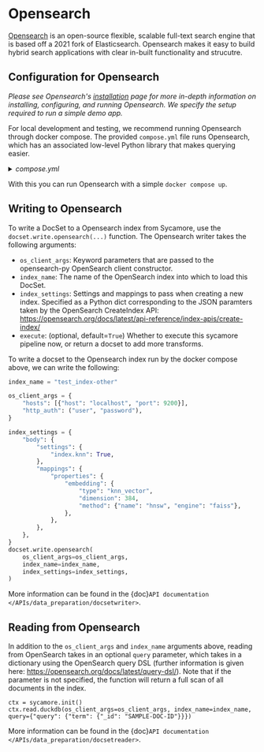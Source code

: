 # Opensearch

[Opensearch](https://opensearch.org/) is an open-source flexible, scalable full-text search engine that is based off a 2021 fork of Elasticsearch. Opensearch makes it easy to build hybrid search applications with clear in-built functionality and strucutre.

## Configuration for Opensearch

*Please see Opensearch's [installation](https://opensearch.org/docs/latest/install-and-configure/install-opensearch/index/) page for more in-depth information on installing, configuring, and running Opensearch. We specify the setup required to run a simple demo app.*

For local development and testing, we recommend running Opensearch through docker compose. The provided `compose.yml` file runs Opensearch, which has an associated low-level Python library that makes querying easier.

<details>
  <summary><i>compose.yml</i></summary>

  ```yaml
version: '3'
services:
  opensearch:
    image: opensearchproject/opensearch:2.10.0
    container_name: opensearch
    environment:
      - discovery.type=single-node
      - bootstrap.memory_lock=true # Disable JVM heap memory swapping
    ulimits:
      memlock:
        soft: -1 # Set memlock to unlimited (no soft or hard limit)
        hard: -1
    ports:
      - 9200:9200 # REST API
  ```
</details>

With this you can run Opensearch with a simple `docker compose up`.

## Writing to Opensearch

To write a DocSet to a Opensearch index from Sycamore, use the `docset.write.opensearch(...)` function. The Opensearch writer takes the following arguments:

- `os_client_args`: Keyword parameters that are passed to the opensearch-py OpenSearch client constructor.
- `index_name`: The name of the OpenSearch index into which to load this DocSet.
- `index_settings`: Settings and mappings to pass when creating a new index. Specified as a Python dict corresponding to the JSON paramters taken by the OpenSearch CreateIndex API: https://opensearch.org/docs/latest/api-reference/index-apis/create-index/
- `execute`: (optional, default=`True`) Whether to execute this sycamore pipeline now, or return a docset to add more transforms.

To write a docset to the Opensearch index run by the docker compose above, we can write the following:

```python
index_name = "test_index-other"

os_client_args = {
    "hosts": [{"host": "localhost", "port": 9200}],
    "http_auth": ("user", "password"),
}

index_settings = {
    "body": {
        "settings": {
            "index.knn": True,
        },
        "mappings": {
            "properties": {
                "embedding": {
                    "type": "knn_vector",
                    "dimension": 384,
                    "method": {"name": "hnsw", "engine": "faiss"},
                },
            },
        },
    },
}
docset.write.opensearch(
    os_client_args=os_client_args,
    index_name=index_name,
    index_settings=index_settings,
)
```
More information can be found in the {doc}`API documentation </APIs/data_preparation/docsetwriter>`.


## Reading from Opensearch

In addition to the `os_client_args` and `index_name` arguments above, reading from OpenSearch takes in an optional `query` parameter,
which takes in a dictionary using the OpenSearch query DSL (further information is given here: https://opensearch.org/docs/latest/query-dsl/).
Note that if the parameter is not specified, the function will return a full scan of all documents in the index.

```
ctx = sycamore.init()
ctx.read.duckdb(os_client_args=os_client_args, index_name=index_name, query={"query": {"term": {"_id": "SAMPLE-DOC-ID"}}})
```

More information can be found in the {doc}`API documentation </APIs/data_preparation/docsetreader>`.
